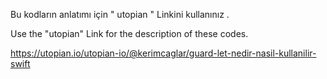Bu kodların anlatımı için " utopian " Linkini kullanınız .

Use the "utopian" Link for the description of these codes.


https://utopian.io/utopian-io/@kerimcaglar/guard-let-nedir-nasil-kullanilir-swift
